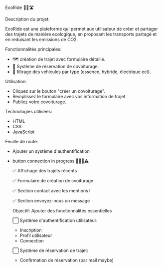 EcoRide 🌿🚙🛣️


Description du projet:


EcoRide est une plateforme qui permet aux utilisateur de créer et partager des trajets de manière ecologique, en proposant les transports partagé et en reduisant les emissions de CO2.


Fonctionnalités principales:
- 🗺️ création de trajet avec formulaire détaillé.
- 📅 Système de réservation de covoiturage.
- 🚗 filtrage des vehicules par type (essence, hybride, électrique ect).


Utilisation:
- Cliquez sur le bouton "créer un covoiturage".
- Remplissez le formulaire avec vos information de trajet.
- Publiez votre covoiturage.

Technologies utilisées:
- HTML
- CSS
- JavaScript

Feuille de route:
- Ajouter un système d'authentification
- button connection in progress 👩🏽‍💻⚠️
  
   ✅ Affichage des trajets récents
  
   ✅ Formulaire de création de cvoiturage

   ✅ Section contact avec les mentions l

   ✅ Section envoyez-nous un message 

  Objectif: Ajouter des fonctionnalités essentielles
  
  ⬜️ Système d'authentification utilisateur:
  - Inscription
  - Profil utilisateur
  - Connection
 
  ⬜️ Système de réservation de trajet:
  - Confirmation de réservation (par mail maybe)
  
